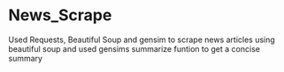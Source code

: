 # News_Scrape
Used Requests, Beautiful Soup and gensim to scrape news articles using beautiful soup and used gensims summarize funtion to get a concise summary
